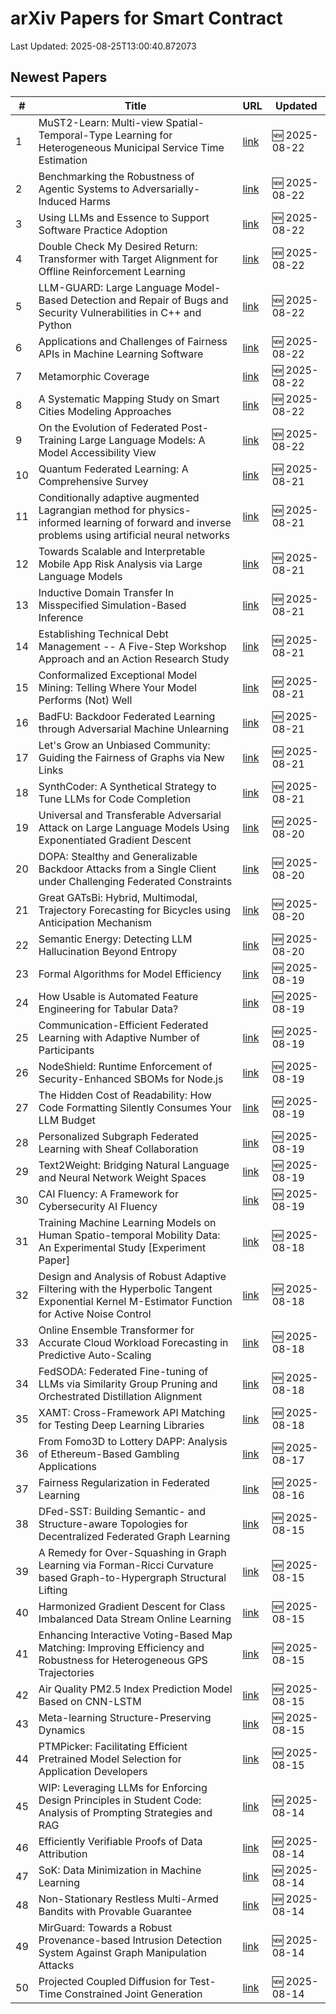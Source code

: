 # arXiv Papers for Smart Contract

Last Updated: 2025-08-25T13:00:40.872073

## Newest Papers

|\#|Title|URL|Updated|
|---|---|---|---|
|1|MuST2-Learn: Multi-view Spatial-Temporal-Type Learning for Heterogeneous Municipal Service Time Estimation|[link](http://arxiv.org/abs/2508.16503v1)|🆕 2025-08-22|
|2|Benchmarking the Robustness of Agentic Systems to Adversarially-Induced Harms|[link](http://arxiv.org/abs/2508.16481v1)|🆕 2025-08-22|
|3|Using LLMs and Essence to Support Software Practice Adoption|[link](http://arxiv.org/abs/2508.16445v1)|🆕 2025-08-22|
|4|Double Check My Desired Return: Transformer with Target Alignment for Offline Reinforcement Learning|[link](http://arxiv.org/abs/2508.16420v1)|🆕 2025-08-22|
|5|LLM-GUARD: Large Language Model-Based Detection and Repair of Bugs and Security Vulnerabilities in C++ and Python|[link](http://arxiv.org/abs/2508.16419v1)|🆕 2025-08-22|
|6|Applications and Challenges of Fairness APIs in Machine Learning Software|[link](http://arxiv.org/abs/2508.16377v1)|🆕 2025-08-22|
|7|Metamorphic Coverage|[link](http://arxiv.org/abs/2508.16307v1)|🆕 2025-08-22|
|8|A Systematic Mapping Study on Smart Cities Modeling Approaches|[link](http://arxiv.org/abs/2508.16273v1)|🆕 2025-08-22|
|9|On the Evolution of Federated Post-Training Large Language Models: A Model Accessibility View|[link](http://arxiv.org/abs/2508.16261v1)|🆕 2025-08-22|
|10|Quantum Federated Learning: A Comprehensive Survey|[link](http://arxiv.org/abs/2508.15998v1)|🆕 2025-08-21|
|11|Conditionally adaptive augmented Lagrangian method for physics-informed learning of forward and inverse problems using artificial neural networks|[link](http://arxiv.org/abs/2508.15695v1)|🆕 2025-08-21|
|12|Towards Scalable and Interpretable Mobile App Risk Analysis via Large Language Models|[link](http://arxiv.org/abs/2508.15606v1)|🆕 2025-08-21|
|13|Inductive Domain Transfer In Misspecified Simulation-Based Inference|[link](http://arxiv.org/abs/2508.15593v1)|🆕 2025-08-21|
|14|Establishing Technical Debt Management -- A Five-Step Workshop Approach and an Action Research Study|[link](http://arxiv.org/abs/2508.15570v1)|🆕 2025-08-21|
|15|Conformalized Exceptional Model Mining: Telling Where Your Model Performs (Not) Well|[link](http://arxiv.org/abs/2508.15569v1)|🆕 2025-08-21|
|16|BadFU: Backdoor Federated Learning through Adversarial Machine Unlearning|[link](http://arxiv.org/abs/2508.15541v1)|🆕 2025-08-21|
|17|Let's Grow an Unbiased Community: Guiding the Fairness of Graphs via New Links|[link](http://arxiv.org/abs/2508.15499v1)|🆕 2025-08-21|
|18|SynthCoder: A Synthetical Strategy to Tune LLMs for Code Completion|[link](http://arxiv.org/abs/2508.15495v1)|🆕 2025-08-21|
|19|Universal and Transferable Adversarial Attack on Large Language Models Using Exponentiated Gradient Descent|[link](http://arxiv.org/abs/2508.14853v1)|🆕 2025-08-20|
|20|DOPA: Stealthy and Generalizable Backdoor Attacks from a Single Client under Challenging Federated Constraints|[link](http://arxiv.org/abs/2508.14530v1)|🆕 2025-08-20|
|21|Great GATsBi: Hybrid, Multimodal, Trajectory Forecasting for Bicycles using Anticipation Mechanism|[link](http://arxiv.org/abs/2508.14523v1)|🆕 2025-08-20|
|22|Semantic Energy: Detecting LLM Hallucination Beyond Entropy|[link](http://arxiv.org/abs/2508.14496v1)|🆕 2025-08-20|
|23|Formal Algorithms for Model Efficiency|[link](http://arxiv.org/abs/2508.14000v1)|🆕 2025-08-19|
|24|How Usable is Automated Feature Engineering for Tabular Data?|[link](http://arxiv.org/abs/2508.13932v1)|🆕 2025-08-19|
|25|Communication-Efficient Federated Learning with Adaptive Number of Participants|[link](http://arxiv.org/abs/2508.13803v1)|🆕 2025-08-19|
|26|NodeShield: Runtime Enforcement of Security-Enhanced SBOMs for Node.js|[link](http://arxiv.org/abs/2508.13750v1)|🆕 2025-08-19|
|27|The Hidden Cost of Readability: How Code Formatting Silently Consumes Your LLM Budget|[link](http://arxiv.org/abs/2508.13666v1)|🆕 2025-08-19|
|28|Personalized Subgraph Federated Learning with Sheaf Collaboration|[link](http://arxiv.org/abs/2508.13642v1)|🆕 2025-08-19|
|29|Text2Weight: Bridging Natural Language and Neural Network Weight Spaces|[link](http://arxiv.org/abs/2508.13633v1)|🆕 2025-08-19|
|30|CAI Fluency: A Framework for Cybersecurity AI Fluency|[link](http://arxiv.org/abs/2508.13588v1)|🆕 2025-08-19|
|31|Training Machine Learning Models on Human Spatio-temporal Mobility Data: An Experimental Study [Experiment Paper]|[link](http://arxiv.org/abs/2508.13135v1)|🆕 2025-08-18|
|32|Design and Analysis of Robust Adaptive Filtering with the Hyperbolic Tangent Exponential Kernel M-Estimator Function for Active Noise Control|[link](http://arxiv.org/abs/2508.13018v1)|🆕 2025-08-18|
|33|Online Ensemble Transformer for Accurate Cloud Workload Forecasting in Predictive Auto-Scaling|[link](http://arxiv.org/abs/2508.12773v1)|🆕 2025-08-18|
|34|FedSODA: Federated Fine-tuning of LLMs via Similarity Group Pruning and Orchestrated Distillation Alignment|[link](http://arxiv.org/abs/2508.12727v1)|🆕 2025-08-18|
|35|XAMT: Cross-Framework API Matching for Testing Deep Learning Libraries|[link](http://arxiv.org/abs/2508.12546v1)|🆕 2025-08-18|
|36|From Fomo3D to Lottery DAPP: Analysis of Ethereum-Based Gambling Applications|[link](http://arxiv.org/abs/2508.12303v1)|🆕 2025-08-17|
|37|Fairness Regularization in Federated Learning|[link](http://arxiv.org/abs/2508.12042v1)|🆕 2025-08-16|
|38|DFed-SST: Building Semantic- and Structure-aware Topologies for Decentralized Federated Graph Learning|[link](http://arxiv.org/abs/2508.11530v1)|🆕 2025-08-15|
|39|A Remedy for Over-Squashing in Graph Learning via Forman-Ricci Curvature based Graph-to-Hypergraph Structural Lifting|[link](http://arxiv.org/abs/2508.11390v1)|🆕 2025-08-15|
|40|Harmonized Gradient Descent for Class Imbalanced Data Stream Online Learning|[link](http://arxiv.org/abs/2508.11353v1)|🆕 2025-08-15|
|41|Enhancing Interactive Voting-Based Map Matching: Improving Efficiency and Robustness for Heterogeneous GPS Trajectories|[link](http://arxiv.org/abs/2508.11235v1)|🆕 2025-08-15|
|42|Air Quality PM2.5 Index Prediction Model Based on CNN-LSTM|[link](http://arxiv.org/abs/2508.11215v1)|🆕 2025-08-15|
|43|Meta-learning Structure-Preserving Dynamics|[link](http://arxiv.org/abs/2508.11205v1)|🆕 2025-08-15|
|44|PTMPicker: Facilitating Efficient Pretrained Model Selection for Application Developers|[link](http://arxiv.org/abs/2508.11179v1)|🆕 2025-08-15|
|45|WIP: Leveraging LLMs for Enforcing Design Principles in Student Code: Analysis of Prompting Strategies and RAG|[link](http://arxiv.org/abs/2508.11717v1)|🆕 2025-08-14|
|46|Efficiently Verifiable Proofs of Data Attribution|[link](http://arxiv.org/abs/2508.10866v1)|🆕 2025-08-14|
|47|SoK: Data Minimization in Machine Learning|[link](http://arxiv.org/abs/2508.10836v1)|🆕 2025-08-14|
|48|Non-Stationary Restless Multi-Armed Bandits with Provable Guarantee|[link](http://arxiv.org/abs/2508.10804v1)|🆕 2025-08-14|
|49|MirGuard: Towards a Robust Provenance-based Intrusion Detection System Against Graph Manipulation Attacks|[link](http://arxiv.org/abs/2508.10639v1)|🆕 2025-08-14|
|50|Projected Coupled Diffusion for Test-Time Constrained Joint Generation|[link](http://arxiv.org/abs/2508.10531v1)|🆕 2025-08-14|
